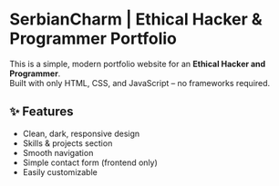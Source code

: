 # SerbianCharm | Ethical Hacker & Programmer Portfolio

This is a simple, modern portfolio website for an **Ethical Hacker and Programmer**.  
Built with only HTML, CSS, and JavaScript – no frameworks required.

## ✨ Features

- Clean, dark, responsive design
- Skills & projects section
- Smooth navigation
- Simple contact form (frontend only)
- Easily customizable